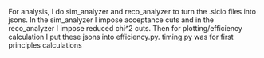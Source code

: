 For analysis, I do sim_analyzer and reco_analyzer to turn the .slcio files into jsons. In the sim_analyzer I impose acceptance cuts and in the reco_analyzer I impose reduced chi^2 cuts. Then for plotting/efficiency calculation I put these jsons into efficiency.py. timing.py was for first principles calculations
